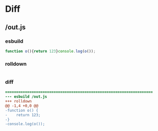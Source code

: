 # Diff
## /out.js
### esbuild
```js
function o(){return 123}console.log(o());
```
### rolldown
```js

```
### diff
```diff
===================================================================
--- esbuild	/out.js
+++ rolldown	
@@ -1,4 +0,0 @@
-function o() {
-    return 123;
-}
-console.log(o());

```